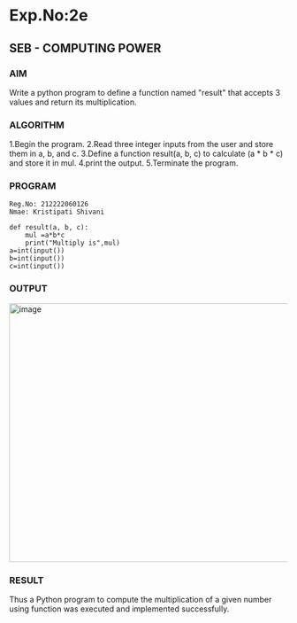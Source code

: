 # Exp.No:2e  
## SEB - COMPUTING POWER

### AIM  
Write a python program to define a function named "result" that accepts 3 values and return its multiplication.

### ALGORITHM

1.Begin the program.
2.Read three integer inputs from the user and store them in a, b, and c.
3.Define a function result(a, b, c) to calculate (a * b * c) and store it in mul.
4.print the output.
5.Terminate the program.

### PROGRAM

```
Reg.No: 212222060126
Nmae: Kristipati Shivani

def result(a, b, c):
    mul =a*b*c
    print("Multiply is",mul)   
a=int(input())
b=int(input())
c=int(input())
```
### OUTPUT

<img width="1047" height="467" alt="image" src="https://github.com/user-attachments/assets/db87901f-a260-4aec-8c53-3eb0d66d3305" />

### RESULT
Thus a Python program to compute the multiplication of a given number using function was executed and implemented successfully.

